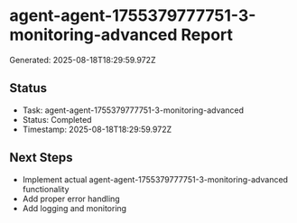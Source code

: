 # agent-agent-1755379777751-3-monitoring-advanced Report

Generated: 2025-08-18T18:29:59.972Z

## Status
- Task: agent-agent-1755379777751-3-monitoring-advanced
- Status: Completed
- Timestamp: 2025-08-18T18:29:59.972Z

## Next Steps
- Implement actual agent-agent-1755379777751-3-monitoring-advanced functionality
- Add proper error handling
- Add logging and monitoring
